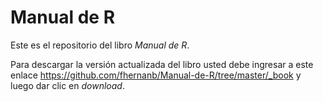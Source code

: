 # Manual de R

Este es el repositorio del libro _Manual de R_.

Para descargar la versión actualizada del libro usted debe ingresar a este enlace https://github.com/fhernanb/Manual-de-R/tree/master/_book y luego dar clic en _download_.

